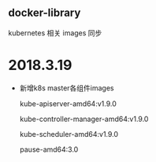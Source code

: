 ## docker-library

kubernetes 相关 images 同步

# 2018.3.19

* 新增k8s master各组件images

	kube-apiserver-amd64:v1.9.0
	
	kube-controller-manager-amd64:v1.9.0
	
	kube-scheduler-amd64:v1.9.0
	
	pause-amd64:3.0
